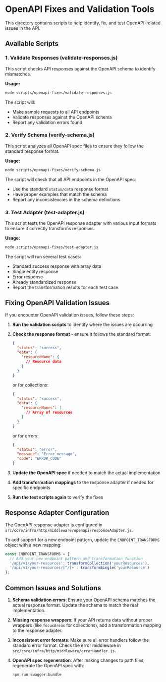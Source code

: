 # OpenAPI Fixes and Validation Tools

This directory contains scripts to help identify, fix, and test OpenAPI-related issues in the API.

## Available Scripts

### 1. Validate Responses (validate-responses.js)

This script checks API responses against the OpenAPI schema to identify mismatches.

**Usage:**
```bash
node scripts/openapi-fixes/validate-responses.js
```

The script will:
- Make sample requests to all API endpoints
- Validate responses against the OpenAPI schema
- Report any validation errors found

### 2. Verify Schema (verify-schema.js)

This script analyzes all OpenAPI spec files to ensure they follow the standard response format.

**Usage:**
```bash
node scripts/openapi-fixes/verify-schema.js
```

The script will check that all API endpoints in the OpenAPI spec:
- Use the standard `status/data` response format 
- Have proper examples that match the schema
- Report any inconsistencies in the schema definitions

### 3. Test Adapter (test-adapter.js)

This script tests the OpenAPI response adapter with various input formats to ensure it correctly transforms responses.

**Usage:**
```bash
node scripts/openapi-fixes/test-adapter.js
```

The script will run several test cases:
- Standard success response with array data
- Single entity response
- Error response
- Already standardized response
- Report the transformation results for each test case

## Fixing OpenAPI Validation Issues

If you encounter OpenAPI validation issues, follow these steps:

1. **Run the validation scripts** to identify where the issues are occurring
2. **Check the response format** - ensure it follows the standard format:
   ```json
   {
     "status": "success",
     "data": {
       "resourceName": {
         // Resource data
       }
     }
   }
   ```
   or for collections:
   ```json
   {
     "status": "success",
     "data": {
       "resourceNames": [
         // Array of resources
       ]
     }
   }
   ```
   or for errors:
   ```json
   {
     "status": "error",
     "message": "Error message",
     "code": "ERROR_CODE"
   }
   ```

3. **Update the OpenAPI spec** if needed to match the actual implementation
4. **Add transformation mappings** to the response adapter if needed for specific endpoints
5. **Run the test scripts again** to verify the fixes

## Response Adapter Configuration

The OpenAPI response adapter is configured in `src/core/infra/http/middleware/openapi/responseAdapter.js`.

To add support for a new endpoint pattern, update the `ENDPOINT_TRANSFORMS` object with a new mapping:

```javascript
const ENDPOINT_TRANSFORMS = {
  // Add your new endpoint pattern and transformation function
  '/api/v1/your-resources': transformCollection('yourResources'),
  '/api/v1/your-resources/[^/]+': transformSingle('yourResource')
};
```

## Common Issues and Solutions

1. **Schema validation errors**: Ensure your OpenAPI schema matches the actual response format. Update the schema to match the real implementation.

2. **Missing response wrappers**: If your API returns data without proper wrappers (like `focusAreas` for collections), add a transformation mapping to the response adapter.

3. **Inconsistent error formats**: Make sure all error handlers follow the standard error format. Check the error middleware in `src/core/infra/http/middleware/errorHandler.js`.

4. **OpenAPI spec regeneration**: After making changes to path files, regenerate the OpenAPI spec with:
   ```bash
   npm run swagger:bundle
   ``` 